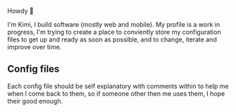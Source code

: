 Howdy 👋

I'm Kimi, I build software (mostly web and mobile). My profile is a work in progress, I'm trying to
create a place to conviently store my configuration files to get up and ready as soon as possible, and
to change, iterate and improve over time. 

## Config files

Each config file should be self explanatory with comments within to help me when I come back to them,
so if someone other then me uses them, I hope their good enough.